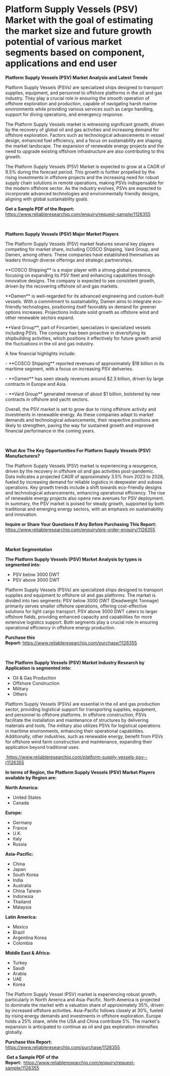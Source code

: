 <p><h1>Platform Supply Vessels (PSV) Market with the goal of estimating the market size and future growth potential of various market segments based on component, applications and end user</h1></p><p><strong>Platform Supply Vessels (PSV) Market Analysis and Latest Trends</strong></p>
<p><p>Platform Supply Vessels (PSVs) are specialized ships designed to transport supplies, equipment, and personnel to offshore platforms in the oil and gas industry. They play a crucial role in ensuring the smooth operation of offshore exploration and production, capable of navigating harsh marine environments while providing various services such as cargo handling, support for diving operations, and emergency response.</p><p>The Platform Supply Vessels market is witnessing significant growth, driven by the recovery of global oil and gas activities and increasing demand for offshore exploration. Factors such as technological advancements in vessel design, enhanced fuel efficiency, and a focus on sustainability are shaping the market landscape. The expansion of renewable energy projects and the need to upgrade existing offshore infrastructure are also contributing to this growth.</p><p>The Platform Supply Vessels (PSV) Market is expected to grow at a CAGR of 9.5% during the forecast period. This growth is further propelled by the rising investments in offshore projects and the increasing need for robust supply chain solutions in remote operations, making PSVs indispensable for the modern offshore sector. As the industry evolves, PSVs are expected to incorporate advanced technologies and environmentally friendly designs, aligning with global sustainability goals.</p></p>
<p><strong>Get a Sample PDF of the Report:&nbsp;</strong> <a href="https://www.reliableresearchiq.com/enquiry/request-sample/1126355?utm_campaign=3112&utm_medium=2&utm_source=Github&utm_content=ia&utm_term=16042025&utm_id=platform-supply-vessels-psv">https://www.reliableresearchiq.com/enquiry/request-sample/1126355</a></p>
<p>&nbsp;</p>
<p><strong>Platform Supply Vessels (PSV) Major Market Players</strong></p>
<p><p>The Platform Supply Vessels (PSV) market features several key players competing for market share, including COSCO Shipping, Vard Group, and Damen, among others. These companies have established themselves as leaders through diverse offerings and strategic partnerships.</p><p>**COSCO Shipping** is a major player with a strong global presence, focusing on expanding its PSV fleet and enhancing capabilities through innovative designs. The company is expected to see consistent growth, driven by the recovering offshore oil and gas markets.</p><p>**Damen** is well-regarded for its advanced engineering and custom-built vessels. With a commitment to sustainability, Damen aims to integrate eco-friendly technologies, positioning itself favorably as demand for greener options increases. Projections indicate solid growth as offshore wind and other renewable sectors expand.</p><p>**Vard Group**, part of Fincantieri, specializes in specialized vessels including PSVs. The company has been proactive in diversifying its shipbuilding activities, which positions it effectively for future growth amid the fluctuations in the oil and gas industry.</p><p>A few financial highlights include:</p><p>- **COSCO Shipping** reported revenues of approximately $18 billion in its maritime segment, with a focus on increasing PSV deliveries.</p><p>- **Damen** has seen steady revenues around $2.3 billion, driven by large contracts in Europe and Asia.</p><p>- **Vard Group** generated revenue of about $1 billion, bolstered by new contracts in offshore and yacht sectors.</p><p>Overall, the PSV market is set to grow due to rising offshore activity and investments in renewable energy. As these companies adapt to market demands and technological advancements, their respective positions are likely to strengthen, paving the way for sustained growth and improved financial performance in the coming years.</p></p>
<p>&nbsp;</p>
<p><strong>What Are The Key Opportunities For Platform Supply Vessels (PSV) Manufacturers?</strong></p>
<p><p>The Platform Supply Vessels (PSV) market is experiencing a resurgence, driven by the recovery in offshore oil and gas activities post-pandemic. Data indicates a projected CAGR of approximately 3.5% from 2023 to 2028, fueled by increasing demand for reliable logistics in deepwater and subsea operations. Key growth trends include a shift towards eco-friendly designs and technological advancements, enhancing operational efficiency. The rise of renewable energy projects also opens new avenues for PSV deployment. In summary, the PSV market is poised for steady growth, supported by both traditional and emerging energy sectors, with an emphasis on sustainability and innovation.</p></p>
<p><strong>Inquire or Share Your Questions If Any Before Purchasing This Report:</strong> <a href="https://www.reliableresearchiq.com/enquiry/pre-order-enquiry/1126355?utm_campaign=3112&utm_medium=2&utm_source=Github&utm_content=ia&utm_term=16042025&utm_id=platform-supply-vessels-psv">https://www.reliableresearchiq.com/enquiry/pre-order-enquiry/1126355</a></p>
<p>&nbsp;</p>
<p><strong>Market Segmentation</strong></p>
<p><strong>The Platform Supply Vessels (PSV) Market Analysis by types is segmented into:</strong></p>
<p><ul><li>PSV below 3000 DWT</li><li>PSV above 3000 DWT</li></ul></p>
<p><p>Platform Supply Vessels (PSVs) are specialized ships designed to transport supplies and equipment to offshore oil and gas platforms. The market is divided into two segments: PSV below 3000 DWT (Deadweight Tonnage) primarily serves smaller offshore operations, offering cost-effective solutions for light cargo transport. PSV above 3000 DWT caters to larger offshore fields, providing enhanced capacity and capabilities for more extensive logistics support. Both segments play a crucial role in ensuring operational efficiency in offshore energy production.</p></p>
<p><strong>Purchase this Report:&nbsp;</strong><a href="https://www.reliableresearchiq.com/purchase/1126355?utm_campaign=3112&utm_medium=2&utm_source=Github&utm_content=ia&utm_term=16042025&utm_id=platform-supply-vessels-psv">https://www.reliableresearchiq.com/purchase/1126355</a></p>
<p>&nbsp;</p>
<p><strong>The Platform Supply Vessels (PSV) Market Industry Research by Application is segmented into:</strong></p>
<p><ul><li>Oil & Gas Production</li><li>Offshore Construction</li><li>Military</li><li>Others</li></ul></p>
<p><p>Platform Supply Vessels (PSVs) are essential in the oil and gas production sector, providing logistical support for transporting supplies, equipment, and personnel to offshore platforms. In offshore construction, PSVs facilitate the installation and maintenance of structures by delivering materials and tools. The military also utilizes PSVs for logistical operations in maritime environments, enhancing their operational capabilities. Additionally, other industries, such as renewable energy, benefit from PSVs for offshore wind farm construction and maintenance, expanding their application beyond traditional uses.</p></p>
<p><a href="https://www.reliableresearchiq.com/platform-supply-vessels-psv--r1126355?utm_campaign=3112&utm_medium=2&utm_source=Github&utm_content=ia&utm_term=16042025&utm_id=platform-supply-vessels-psv">&nbsp;https://www.reliableresearchiq.com/platform-supply-vessels-psv--r1126355</a></p>
<p><strong>In terms of Region, the Platform Supply Vessels (PSV) Market Players available by Region are:</strong></p>
<p>
    <p> <strong> North America: </strong>
        <ul>
            <li>United States</li>
            <li>Canada</li>
        </ul>
        </p> 
    <p> <strong> Europe: </strong>
        <ul>
            <li>Germany</li>
            <li>France</li>
            <li>U.K.</li>
            <li>Italy</li>
            <li>Russia</li>
        </ul>
        </p> 
    <p> <strong> Asia-Pacific: </strong>
        <ul>
            <li>China</li>
            <li>Japan</li>
            <li>South Korea</li>
            <li>India</li>
            <li>Australia</li>
            <li>China Taiwan</li>
            <li>Indonesia</li>
            <li>Thailand</li>
            <li>Malaysia</li>
        </ul>
        </p> 
    <p> <strong> Latin America: </strong>
        <ul>
            <li>Mexico</li>
            <li>Brazil</li>
            <li>Argentina Korea</li>
            <li>Colombia</li>
        </ul>
        </p> 
    <p> <strong> Middle East & Africa: </strong>
        <ul>
            <li>Turkey</li>
            <li>Saudi</li>
            <li>Arabia</li>
            <li>UAE</li>
            <li>Korea</li>
        </ul>
    </p>
    </p>
<p><p>The Platform Supply Vessel (PSV) market is experiencing robust growth, particularly in North America and Asia-Pacific. North America is projected to dominate the market with a valuation share of approximately 35%, driven by increased offshore activities. Asia-Pacific follows closely at 30%, fueled by rising energy demands and investments in offshore exploration. Europe holds a 25% share, while the USA and China contribute 5%. The market's expansion is anticipated to continue as oil and gas exploration intensifies globally.</p></p>
<p><strong>Purchase this Report: </strong><a href="https://www.reliableresearchiq.com/purchase/1126355?utm_campaign=3112&utm_medium=2&utm_source=Github&utm_content=ia&utm_term=16042025&utm_id=platform-supply-vessels-psv">https://www.reliableresearchiq.com/purchase/1126355</a></p>
<p>&nbsp;<strong>Get a Sample PDF of the Report:&nbsp;&nbsp;</strong><a href="https://www.reliableresearchiq.com/enquiry/request-sample/1126355?utm_campaign=3112&utm_medium=2&utm_source=Github&utm_content=ia&utm_term=16042025&utm_id=platform-supply-vessels-psv">https://www.reliableresearchiq.com/enquiry/request-sample/1126355</a></p>
<p><strong></strong></p>
<p><p></p><p></p><p></p></p>